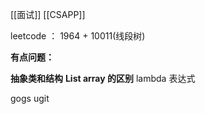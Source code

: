 
[[面试]]
[[CSAPP]]

leetcode ： 1964 + 10011(线段树)

**有点问题：**

**抽象类和结构**
**List array 的区别**
lambda 表达式



gogs
ugit


```ad-
```
